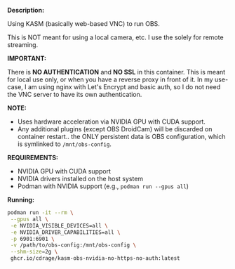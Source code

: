 **Description:**

 Using KASM (basically web-based VNC) to run OBS.
 
 This is NOT meant for using a local camera, etc. I use the solely for remote streaming.

 **IMPORTANT:**
 
 There is **NO AUTHENTICATION** and **NO SSL** in this container. This is meant for local use only, or when you have a reverse proxy in front of it.
 In my use-case, I am using nginx with Let's Encrypt and basic auth, so I do not need the VNC server to have its own authentication.

 **NOTE:**
 - Uses hardware acceleration via NVIDIA GPU with CUDA support.
 - Any additional plugins (except OBS DroidCam) will be discarded on container restart.. the ONLY persistent data is OBS configuration, which is symlinked to `/mnt/obs-config`.

 **REQUIREMENTS:**
 - NVIDIA GPU with CUDA support
 - NVIDIA drivers installed on the host system
 - Podman with NVIDIA support (e.g., `podman run --gpus all`)

 **Running:**

 ```sh
 podman run -it --rm \
  --gpus all \
  -e NVIDIA_VISIBLE_DEVICES=all \
  -e NVIDIA_DRIVER_CAPABILITIES=all \
  -p 6901:6901 \
  -v /path/to/obs-config:/mnt/obs-config \
  --shm-size=2g \
  ghcr.io/cdrage/kasm-obs-nvidia-no-https-no-auth:latest
 ```
